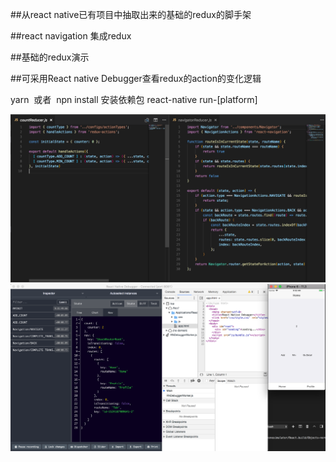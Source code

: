 ##从react native已有项目中抽取出来的基础的redux的脚手架

##react navigation 集成redux

##基础的redux演示

##可采用React native Debugger查看redux的action的变化逻辑


yarn  或者  npn install 安装依赖包
react-native run-[platform]

![](./display/1.png)
![](./display/2.png)
